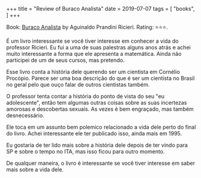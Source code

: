 +++
title = "Review of Buraco Analista"
date = 2019-07-07
tags = [
    "books",
]
+++

Book: [Buraco Analista](https://www.goodreads.com/book/show/18341222) by Aguinaldo Prandini Ricieri. Rating: ⭐️⭐️⭐️.

É um livro interessante se você tiver interesse em conhecer a vida do professor Ricieri. Eu fui a uma de suas palestras alguns anos atrás e achei muito interessante a forma que ele apresenta a matemática. Ainda não participei de um de seus cursos, mas pretendo.

Esse livro conta a história dele querendo ser um cientista em Cornélio Procópio. Parece ser uma boa descrição do que é ser um cientista no Brasil no geral pelo que ouço falar de outros cientistas também.

O professor tenta contar a história do ponto de vista do seu "eu adolescente", então tem algumas outras coisas sobre as suas incertezas amorosas e descobertas sexuais. As vezes é bem engraçado, mas também desnecessário.

Ele toca em um assunto bem polemico relacionado a vida dele perto do final do livro. Achei interessante ele ter publicado isso, ainda mais em 1995.

Eu gostaria de ter lido mais sobre a história dele depois de ter vindo para SP e sobre o tempo no ITA, mas isso ficou para outro momento.

De qualquer maneira, o livro é interessante se você tiver interesse em saber mais sobre a vida dele.
